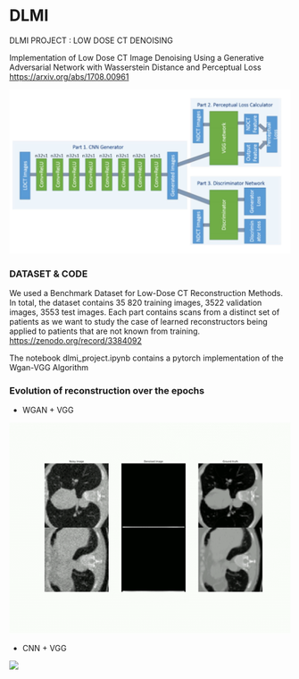 # DLMI
DLMI PROJECT : LOW DOSE CT DENOISING

Implementation of Low Dose CT Image Denoising Using a Generative Adversarial Network with Wasserstein Distance and Perceptual Loss
https://arxiv.org/abs/1708.00961 

<img src="https://github.com/Ryosaeba8/DLMI/blob/master/images/wgan_vgg.JPG" width="550"/>    

### DATASET & CODE

We used a Benchmark Dataset for Low-Dose CT Reconstruction Methods. In total, the dataset contains 35 820 training images, 3522 validation images, 3553 test images. Each part contains scans from a distinct set of patients as we want to study the case of learned reconstructors being applied to patients that are not known from training.
https://zenodo.org/record/3384092

The notebook dlmi_project.ipynb contains a pytorch implementation of the Wgan-VGG Algorithm
### Evolution of reconstruction over the epochs
  - WGAN + VGG 
<img src="https://github.com/Ryosaeba8/DLMI/blob/master/videos/wgan_vgg.gif" width="550"/>  

  - CNN + VGG 
<img src="https://github.com/Ryosaeba8/DLMI/blob/master/videos/vgg_alone.gif" width="550"/>   

